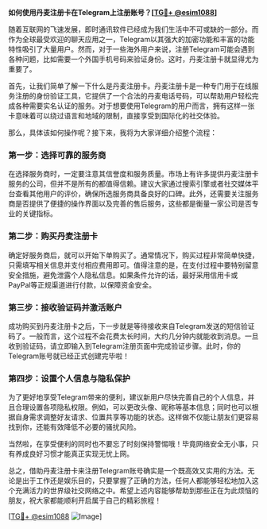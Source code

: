 **如何使用丹麦注册卡在Telegram上注册账号？[[TG💪+ @esim1088](https://t.me/s/esim1088)]**

随着互联网的飞速发展，即时通讯软件已经成为我们生活中不可或缺的一部分。而作为全球最受欢迎的聊天应用之一，Telegram以其强大的加密功能和丰富的功能特性吸引了大量用户。然而，对于一些海外用户来说，注册Telegram可能会遇到各种问题，比如需要一个外国手机号码来验证身份。这时，丹麦注册卡就显得尤为重要了。

首先，让我们简单了解一下什么是丹麦注册卡。丹麦注册卡是一种专门用于在线服务注册的身份验证工具，它提供了一个合法的丹麦电话号码，可以帮助用户轻松完成各种需要实名认证的服务。对于想要使用Telegram的用户而言，拥有这样一张卡意味着可以绕过语言和地域的限制，直接享受到国际化的社交体验。

那么，具体该如何操作呢？接下来，我将为大家详细介绍整个流程：

### 第一步：选择可靠的服务商

在选择服务商时，一定要注意其信誉度和服务质量。市场上有许多提供丹麦注册卡服务的公司，但并不是所有的都值得信赖。建议大家通过搜索引擎或者社交媒体平台查看其他用户的评价，确保所选服务商具备良好的口碑。此外，还需要关注服务商是否提供了便捷的操作界面以及完善的售后服务，这些都是衡量一家公司是否专业的关键指标。

### 第二步：购买丹麦注册卡

确定好服务商后，就可以开始下单购买了。通常情况下，购买过程非常简单快捷，只需填写相关信息并支付相应费用即可。值得注意的是，在支付过程中要特别留意安全措施，避免泄露个人隐私信息。如果条件允许的话，最好采用信用卡或PayPal等正规渠道进行付款，以保障资金安全。

### 第三步：接收验证码并激活账户

成功购买到丹麦注册卡之后，下一步就是等待接收来自Telegram发送的短信验证码了。一般而言，这个过程不会花费太长时间，大约几分钟内就能收到消息。一旦收到验证码，请立即输入到Telegram注册页面中完成验证步骤。此时，你的Telegram账号就已经正式创建完毕啦！

### 第四步：设置个人信息与隐私保护

为了更好地享受Telegram带来的便利，建议新用户尽快完善自己的个人信息，并且合理设置各项隐私权限。例如，可以更改头像、昵称等基本信息；同时也可以根据自身需求调整好友请求、位置共享等功能的状态。这样做不仅能让朋友们更容易找到你，还能有效降低不必要的骚扰风险。

当然啦，在享受便利的同时也不要忘了时刻保持警惕哦！毕竟网络安全无小事，只有养成良好习惯才能真正实现无忧上网。

总之，借助丹麦注册卡来注册Telegram账号确实是一个既高效又实用的方法。无论是出于工作还是娱乐目的，只要掌握了正确的方法，任何人都能够轻松地加入这个充满活力的世界级社交网络之中。希望上述内容能够帮助到那些正在为此烦恼的朋友，祝大家都能顺利开启属于自己的精彩旅程！

[[TG💪+ @esim1088](https://t.me/s/esim1088) ![Image](https://i.postimg.cc/4NQfJmqS/Snipaste-2025-05-13-00-14-12.png)]
